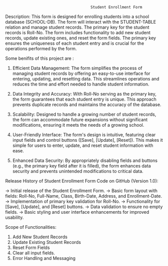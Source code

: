                                           Student Enrollment Form

Description:
This form is designed for enrolling students into a school database (SCHOOL-DB). The form will interact with the STUDENT-TABLE relation and manage student records. The primary key for the student records is Roll-No. The form includes functionality to add new student records, update existing ones, and reset the form fields. The primary key ensures the uniqueness of each student entry and is crucial for the operations performed by the form.


Some benifits of this project are :
1) Efficient Data Management:
The form simplifies the process of managing student records by offering an easy-to-use interface for          entering, updating, and resetting data. This streamlines operations and reduces the time and effort needed    to handle student information.

2) Data Integrity and Accuracy:
With Roll-No serving as the primary key, the form guarantees that each student entry is unique. This          approach prevents duplicate records and maintains the accuracy of the database.

3) Scalability:
Designed to handle a growing number of student records, the form can accommodate future expansions without    significant modifications, ensuring it meets the needs of a growing school.

4) User-Friendly Interface:
The form's design is intuitive, featuring clear input fields and control buttons ([Save], [Update],           [Reset]). This makes it simple for users to enter, update, and reset student information with ease.

5) Enhanced Data Security:
By appropriately disabling fields and buttons (e.g., the primary key field after it is filled), the form      enhances data security and prevents unintended modifications to critical data.


Release History of Student Enrollment Form Code on GitHub (Version 1.0):

-> Initial release of the Student Enrollment Form.
-> Basic form layout with fields: Roll-No, Full-Name, Class, Birth-Date, Address, and Enrollment-Date.
-> Implementation of primary key validation for Roll-No.
-> Functionality for [Save], [Update], and [Reset] buttons.
-> Data validation to ensure no empty fields.
-> Basic styling and user interface enhancements for improved usability.


Scope of Functionalities:

1) Add New Student Records
2) Update Existing Student Records
3) Reset Form Fields
4) Clear all input fields.
5) Error Handling and Messaging
